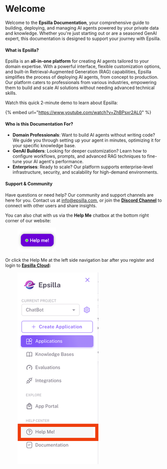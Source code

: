 # Welcome

Welcome to the **Epsilla Documentation**, your comprehensive guide to building, deploying, and managing AI agents powered by your private data and knowledge. Whether you're just starting out or are a seasoned GenAI expert, this documentation is designed to support your journey with Epsilla.

#### What is Epsilla?

Epsilla is an **all-in-one platform** for creating AI agents tailored to your domain expertise. With a powerful interface, flexible customization options, and built-in Retrieval-Augmented Generation (RAG) capabilities, Epsilla simplifies the process of deploying AI agents, from concept to production. Our platform caters to professionals from various industries, empowering them to build and scale AI solutions without needing advanced technical skills.

Watch this quick 2-minute demo to learn about Epsilla:

{% embed url="https://www.youtube.com/watch?v=ZhBPsxr2AL0" %}

#### Who is this Documentation For?

* **Domain Professionals**: Want to build AI agents without writing code? We guide you through setting up your agent in minutes, optimizing it for your specific knowledge base.
* **GenAI Builders**: Looking for deeper customization? Learn how to configure workflows, prompts, and advanced RAG techniques to fine-tune your AI agent's performance.
* **Enterprises**: Ready to scale? Our platform supports enterprise-level infrastructure, security, and scalability for high-demand environments.

#### Support & Community

Have questions or need help? Our community and support channels are here for you. Contact us at info@epsilla.com, or join the [**Discord Channel**](https://discord.gg/ZhJxn8TN) to connect with other users and share insights.

You can also chat with us via the **Help Me** chatbox at the bottom right corner of our website:

<figure><img src=".gitbook/assets/Screenshot 2024-09-20 at 8.21.17 AM.png" alt=""><figcaption></figcaption></figure>

Or click the Help Me at the left side navigation bar after you register and login to [**Epsilla Cloud**](https://cloud.epsilla.com)**:**

<figure><img src=".gitbook/assets/Screenshot 2024-09-20 at 8.22.29 AM.png" alt=""><figcaption></figcaption></figure>
